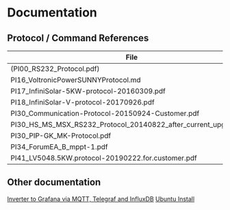 # Documentation #

## Protocol / Command References ##

File | Comment | Source
--- | --- | ---
(PI00_RS232_Protocol.pdf) | | https://www.photovoltaikforum.com/core/attachment/7135-protocol-pdf/
PI16_VoltronicPowerSUNNYProtocol.md | |
PI17_InfiniSolar-5KW-protocol-20160309.pdf | |
PI18_InfiniSolar-V-protocol-20170926.pdf | |
PI30_Communication-Protocol-20150924-Customer.pdf | |
PI30_HS_MS_MSX_RS232_Protocol_20140822_after_current_upgrade.pdf | | http://forums.aeva.asn.au/uploads/293/HS_MS_MSX_RS232_Protocol_20140822_after_current_upgrade.pdf
PI30_PIP-GK_MK-Protocol.pdf | |
PI34_ForumEA_B_mppt-1.pdf | |
PI41_LV5048.5KW.protocol-20190222.for.customer.pdf | |

## Other documentation ##
[Inverter to Grafana via MQTT, Telegraf and InfluxDB](MQTT_Influx_Grafana.md)
[Ubuntu Install](ubuntu_install.md)
